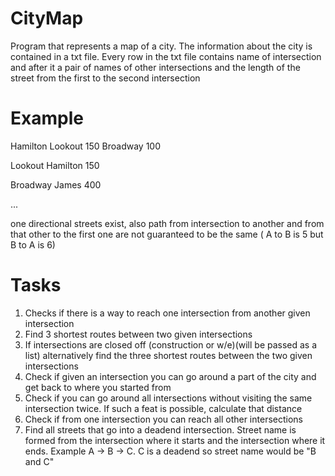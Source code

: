 # CityMap

Program that represents a map of a city. The information about the city is contained in a txt file. Every row in the txt file contains name of intersection and after it a pair of names of other intersections and the length of the street from the first to the second intersection

# Example
Hamilton Lookout 150 Broadway 100

Lookout Hamilton 150

Broadway James 400

...

one directional streets exist, also path from intersection to another and from that other to the first one are not guaranteed to be the same ( A to B is 5 but B to A is 6)

# Tasks
1. Checks if there is a way to reach one intersection from another given intersection
2. Find 3 shortest routes between two given intersections
3. If intersections are closed off (construction or w/e)(will be passed as a list) alternatively find the three shortest routes between the two given intersections
4. Check if given an intersection you can go around a part of the city and get back to where you started from
5. Check if you can go around all intersections without visiting the same intersection twice. If such a feat is possible, calculate that distance
6. Check if from one intersection you can reach all other intersections
7. Find all streets that go into a deadend intersection. Street name is formed from the intersection where it starts and the intersection where it ends. Example A -> B -> C. C is a deadend so street name would be "B and C"
